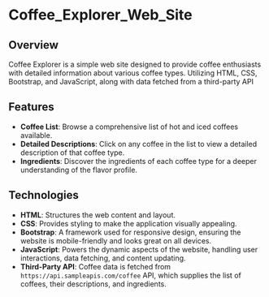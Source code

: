 # Coffee_Explorer_Web_Site

## Overview

Coffee Explorer is a simple web site designed to provide coffee enthusiasts with detailed information about various coffee types. Utilizing HTML, CSS, Bootstrap, and JavaScript, along with data fetched from a third-party API

## Features

- **Coffee List**: Browse a comprehensive list of hot and iced coffees available.
- **Detailed Descriptions**: Click on any coffee in the list to view a detailed description of that coffee type.
- **Ingredients**: Discover the ingredients of each coffee type for a deeper understanding of the flavor profile.

## Technologies

- **HTML**: Structures the web content and layout.
- **CSS**: Provides styling to make the application visually appealing.
- **Bootstrap**: A framework used for responsive design, ensuring the website is mobile-friendly and looks great on all devices.
- **JavaScript**: Powers the dynamic aspects of the website, handling user interactions, data fetching, and content updating.
- **Third-Party API**: Coffee data is fetched from `https://api.sampleapis.com/coffee` API, which supplies the list of coffees, their descriptions, and ingredients.

